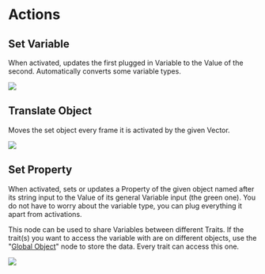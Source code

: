 # Actions

## Set Variable

When activated, updates the first plugged in Variable to the Value of the second. Automatically converts some variable types.

![](/assets/set-variable.JPG)


## Translate Object

Moves the set object every frame it is activated by the given Vector.

![](/assets/translate-object.JPG)

## Set Property

When activated, sets or updates a Property of the given object named after its string input to the Value of its general Variable input \(the green one\). You do not have to worry about the variable type, you can plug everything it apart from activations. 

This node can be used to share Variables between different Traits. If the trait\(s\) you want to access the variable with are on different objects, use the "[Global Object](/logic-nodes/global-object.md)" node to store the data. Every trait can access this one.

![](/assets/set-property.JPG)